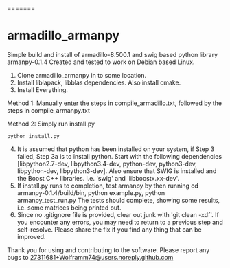 =======
# armadillo_armanpy
Simple build and install of armadillo-8.500.1 and swig based python library armanpy-0.1.4
Created and tested to work on Debian based Linux.

1. Clone armadillo_armanpy in to some location.
2. Install liblapack, libblas dependencies. Also install cmake. 
3. Install Everything. 

Method 1: Manually enter the steps in compile_armadillo.txt, followed by the steps in compile_armanpy.txt

Method 2:
Simply run install.py

	python install.py

4. It is assumed that python has been installed on your system, if Step 3 failed, Step 3a is to install python. Start with the following dependencies [libpython2.7-dev, libpython3.4-dev, python-dev, python3-dev, libpython-dev, libpython3-dev]. Also ensure that SWIG is installed and the Boost C++ libraries. i.e. 'swig' and 'libboostx.xx-dev'. 
5. If install.py runs to completion, test armanpy by then running 
	cd armanpy-0.1.4/build/bin,
	python example.py,
	python armanpy_test_run.py
The tests should complete, showing some results, i.e. some matrices being printed out.
6. Since no .gitignore file is provided, clear out junk with 'git clean -xdf'. If you encounter any errors, you may need to return to a previous step and self-resolve. Please share the fix if you find any thing that can be improved.

Thank you for using and contributing to the software. Please report any bugs to 27311681+Wolframm74@users.noreply.github.com
